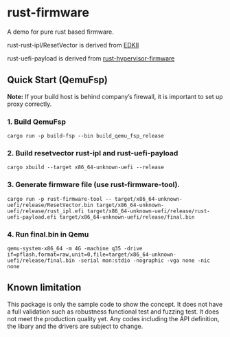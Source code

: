 # rust-firmware

A demo for pure rust based firmware.

rust-rust-ipl/ResetVector is derived from [EDKII](https://github.com/tianocore/edk2)

rust-uefi-payload is derived from [rust-hypervisor-firmware](https://github.com/cloud-hypervisor/rust-hypervisor-firmware)


## Quick Start (QemuFsp)

**Note:** If your build host is behind company’s firewall, it is important to set up proxy correctly.

### 1. Build QemuFsp

```
cargo run -p build-fsp --bin build_qemu_fsp_release
```

### 2. Build resetvector rust-ipl and rust-uefi-payload

```
cargo xbuild --target x86_64-unknown-uefi --release
```

### 3. Generate firmware file (use rust-firmware-tool).

```
cargo run -p rust-firmware-tool -- target/x86_64-unknown-uefi/release/ResetVector.bin target/x86_64-unknown-uefi/release/rust_ipl.efi target/x86_64-unknown-uefi/release/rust-uefi-payload.efi target/x86_64-unknown-uefi/release/final.bin
```

### 4. Run final.bin in Qemu

```
qemu-system-x86_64 -m 4G -machine q35 -drive if=pflash,format=raw,unit=0,file=target/x86_64-unknown-uefi/release/final.bin -serial mon:stdio -nographic -vga none -nic none
```

## Known limitation
This package is only the sample code to show the concept. It does not have a full validation such as robustness functional test and fuzzing test. It does not meet the production quality yet. Any codes including the API definition, the libary and the drivers are subject to change.